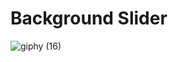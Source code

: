 # Background Slider
![giphy (16)](https://github.com/Bahadir-Uysal/Background-Slider/assets/149229956/9bba633b-1633-4416-97a3-f3736a1d8f99)
